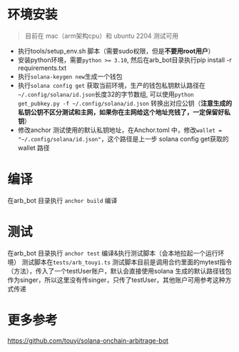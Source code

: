 # 环境安装
> 目前在 mac（arm架构cpu）和 ubuntu 2204 测试可用
- 执行tools/setup_env.sh 脚本（需要sudo权限，但是**不要用root用户**）
- 安装python环境，需要`python >= 3.10`, 然后在arb_bot目录执行pip install -r requirements.txt
- 执行`solana-keygen new`生成一个钱包
- 执行`solana config get` 获取当前环境，生产的钱包私钥默认路径在`~/.config/solana/id.json`长度32的字节数组, 可以使用`python get_pubkey.py -f ~/.config/solana/id.json` 转换出对应公钥（**注意生成的私钥公钥不区分测试和主网，如果你在主网给这个地址充钱了，一定保留好私钥**）
- 修改anchor 测试使用的默认私钥地址，在Anchor.toml 中，修改`wallet = "~/.config/solana/id.json"`，这个路径是上一步 solana config get获取的wallet 路径

# 编译
在arb_bot 目录执行 `anchor build` 编译

# 测试
在arb_bot 目录执行 `anchor test` 编译&执行测试脚本（会本地拉起一个运行环境）
测试脚本在`tests/arb_touyi.ts`
测试脚本目前是调用合约里面的mytest指令（方法），传入了一个testUser账户，默认会直接使用solana 生成的默认路径钱包作为singer，所以这里没有传singer，只传了testUser，其他账户可用参考这种方式传递

# 更多参考
https://github.com/touyi/solana-onchain-arbitrage-bot
